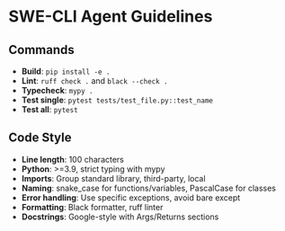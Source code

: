 # SWE-CLI Agent Guidelines

## Commands
- **Build**: `pip install -e .`
- **Lint**: `ruff check .` and `black --check .`
- **Typecheck**: `mypy .`
- **Test single**: `pytest tests/test_file.py::test_name`
- **Test all**: `pytest`

## Code Style
- **Line length**: 100 characters
- **Python**: >=3.9, strict typing with mypy
- **Imports**: Group standard library, third-party, local
- **Naming**: snake_case for functions/variables, PascalCase for classes
- **Error handling**: Use specific exceptions, avoid bare except
- **Formatting**: Black formatter, ruff linter
- **Docstrings**: Google-style with Args/Returns sections